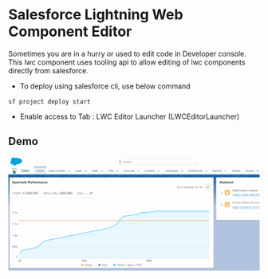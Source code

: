 # Salesforce Lightning Web Component Editor
Sometimes you are in a hurry or used to edit code in Developer console.  
This lwc component uses tooling api to allow editing of lwc components directly from salesforce.  
  
- To deploy using salesforce cli, use below command  
```
sf project deploy start
```  
  
- Enable access to Tab : LWC Editor Launcher (LWCEditorLauncher)

## Demo
![LWC Editor Demo](LWC_Editor.gif)